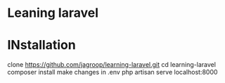 # Leaning laravel

INstallation
============

clone https://github.com/jagroop/learning-laravel.git
cd learning-laravel
composer install
make changes in .env
php artisan serve
localhost:8000
